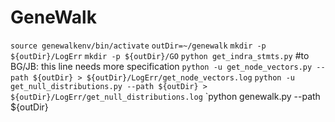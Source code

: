 # GeneWalk

`source genewalkenv/bin/activate`
`outDir=~/genewalk`
`mkdir -p ${outDir}/LogErr`
`mkdir -p ${outDir}/GO`
`python get_indra_stmts.py` #to BG/JB: this line needs more specification
`python -u get_node_vectors.py --path ${outDir} > ${outDir}/LogErr/get_node_vectors.log`
`python -u get_null_distributions.py --path ${outDir} > ${outDir}/LogErr/get_null_distributions.log`
`python genewalk.py --path ${outDir}